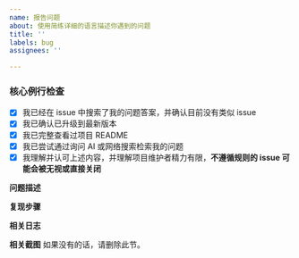 ```yaml
---
name: 报告问题
about: 使用简练详细的语言描述你遇到的问题
title: ''
labels: bug
assignees: ''

---
```


### 核心例行检查

- [x] 我已经在 issue 中搜索了我的问题答案，并确认目前没有类似 issue
- [x] 我已确认已升级到最新版本
- [x] 我已完整查看过项目 README
- [x] 我已尝试通过询问 AI 或网络搜索检索我的问题
- [x] 我理解并认可上述内容，并理解项目维护者精力有限，**不遵循规则的 issue 可能会被无视或直接关闭**

**问题描述**

**复现步骤**

**相关日志**

**相关截图**
如果没有的话，请删除此节。
